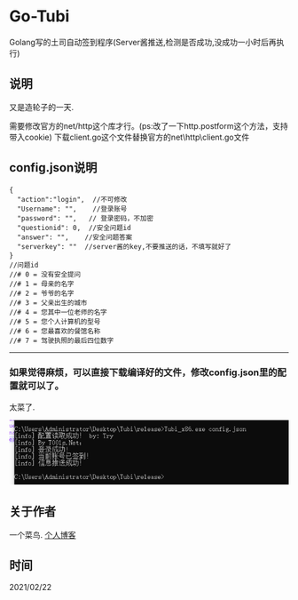 # Go-Tubi
Golang写的土司自动签到程序(Server酱推送,检测是否成功,没成功一小时后再执行)

## 说明
又是造轮子的一天.

需要修改官方的net/http这个库才行。(ps:改了一下http.postform这个方法，支持带入cookie)
下载client.go这个文件替换官方的net\http\client.go文件
## config.json说明
```
{
  "action":"login",  //不可修改
  "Username": "",    //登录账号
  "password": "",   // 登录密码，不加密
  "questionid": 0,  //安全问题id
  "answer": "",    //安全问题答案
  "serverkey": ""  //server酱的key,不要推送的话，不填写就好了
}
//问题id
//# 0 = 没有安全提问
//# 1 = 母亲的名字
//# 2 = 爷爷的名字
//# 3 = 父亲出生的城市
//# 4 = 您其中一位老师的名字
//# 5 = 您个人计算机的型号
//# 6 = 您最喜欢的餐馆名称
//# 7 = 驾驶执照的最后四位数字

```
---
### 如果觉得麻烦，可以直接下载编译好的文件，修改config.json里的配置就可以了。
太菜了.

![运行截图](https://github.com/TRYblog/go-Tubi/blob/main/111.PNG "go-Tubi")

## 关于作者
一个菜鸟.
[个人博客](https://www.nctry.com)

## 时间
2021/02/22
